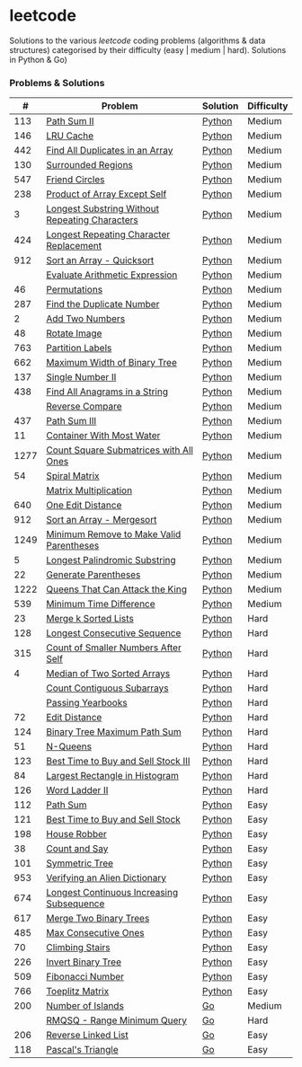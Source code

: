 # leetcode
Solutions to the various *leetcode* coding problems (algorithms &amp; data structures) categorised by their difficulty (easy | medium | hard). Solutions in Python &amp; Go)

### Problems & Solutions

| # | Problem | Solution | Difficulty |
|---| ------- | -------- | ---------- |
| 113 | [Path Sum II](https://leetcode.com/problems/path-sum-ii/) | [Python](./python/medium/path_sum_ii.py) | Medium |
| 146 | [LRU Cache](https://leetcode.com/problems/lru-cache/) | [Python](./python/medium/lru_cache.py) | Medium |
| 442 | [Find All Duplicates in an Array](https://leetcode.com/problems/find-all-duplicates-in-an-array/) | [Python](./python/medium/find_all_duplicates.py) | Medium |
| 130 | [Surrounded Regions](https://leetcode.com/problems/surrounded-regions/) | [Python](./python/medium/surrounded_regions.py) | Medium |
| 547 | [Friend Circles](https://leetcode.com/problems/friend-circles/) | [Python](./python/medium/friend_circles.py) | Medium |
| 238 | [Product of Array Except Self](https://leetcode.com/problems/product-of-array-except-self/) | [Python](./python/medium/array_product.py) | Medium |
| 3 | [Longest Substring Without Repeating Characters](https://leetcode.com/problems/longest-substring-without-repeating-characters/) | [Python](./python/medium/longest_non_repeating_substring.py) | Medium |
| 424 | [Longest Repeating Character Replacement](https://leetcode.com/problems/longest-repeating-character-replacement/) | [Python](./python/medium/longest_repeating_substring_rep.py) | Medium |
| 912 | [Sort an Array - Quicksort](https://leetcode.com/problems/sort-an-array/) | [Python](./python/medium/quicksort.py) | Medium |
|  | [Evaluate Arithmetic Expression]() | [Python](./python/medium/evaluate_arithmetic_expression.py) | Medium |
| 46 | [Permutations](https://leetcode.com/problems/permutations/) | [Python](./python/medium/permutations.py) | Medium |
| 287 | [Find the Duplicate Number](https://leetcode.com/problems/find-the-duplicate-number/) | [Python](./python/medium/find_duplicate.py) | Medium |
| 2 | [Add Two Numbers](https://leetcode.com/problems/add-two-numbers/) | [Python](./python/medium/add_two_numbers.py) | Medium |
| 48 | [Rotate Image](https://leetcode.com/problems/rotate-image/) | [Python](./python/medium/rotate_image.py) | Medium |
| 763 | [Partition Labels](https://leetcode.com/problems/partition-labels/) | [Python](./python/medium/partition_labels.py) | Medium |
| 662 | [Maximum Width of Binary Tree](https://leetcode.com/problems/maximum-width-of-binary-tree/) | [Python](./python/medium/max_width_btree.py) | Medium |
| 137 | [Single Number II](https://leetcode.com/problems/single-number-ii/) | [Python](./python/medium/single_number_ii.py) | Medium |
| 438 | [Find All Anagrams in a String](https://leetcode.com/problems/find-all-anagrams-in-a-string/) | [Python](./python/medium/find_anagrams.py) | Medium |
|  | [Reverse Compare]() | [Python](./python/medium/reverse_equal.py) | Medium |
| 437 | [Path Sum III](https://leetcode.com/problems/path-sum-iii/) | [Python](./python/medium/path_sum_iii.py) | Medium |
| 11 | [Container With Most Water](https://leetcode.com/problems/container-with-most-water/) | [Python](./python/medium/container_with_most_water.py) | Medium |
| 1277 | [Count Square Submatrices with All Ones](https://leetcode.com/problems/count-square-submatrices-with-all-ones/) | [Python](./python/medium/count_squares.py) | Medium |
| 54 | [Spiral Matrix](https://leetcode.com/problems/spiral-matrix/) | [Python](./python/medium/spiral_matrix.py) | Medium |
|  | [Matrix Multiplication]() | [Python](./python/medium/multiply_matrices.py) | Medium |
| 640 | [One Edit Distance](https://www.lintcode.com/problem/one-edit-distance/description) | [Python](./python/medium/one_edit_distance.py) | Medium |
| 912 | [Sort an Array - Mergesort](https://leetcode.com/problems/sort-an-array/) | [Python](./python/medium/mergesort.py) | Medium |
| 1249 | [Minimum Remove to Make Valid Parentheses](https://leetcode.com/problems/minimum-remove-to-make-valid-parentheses/) | [Python](./python/medium/make_valid_parentheses.py) | Medium |
| 5 | [Longest Palindromic Substring](https://leetcode.com/problems/longest-palindromic-substring/) | [Python](./python/medium/longest_palindromic_substring.py) | Medium |
| 22 | [Generate Parentheses](https://leetcode.com/problems/generate-parentheses/) | [Python](./python/medium/gen_parentheses.py) | Medium |
| 1222 | [Queens That Can Attack the King](https://leetcode.com/problems/queens-that-can-attack-the-king/) | [Python](./python/medium/attacking_queens.py) | Medium |
| 539 | [Minimum Time Difference](https://leetcode.com/problems/minimum-time-difference/) | [Python](./python/medium/minimum_timediff.py) | Medium |
| 23 | [Merge k Sorted Lists](https://leetcode.com/problems/merge-k-sorted-lists/) | [Python](./python/hard/merge_k_sorted_lists.py) | Hard |
| 128 | [Longest Consecutive Sequence](https://leetcode.com/problems/longest-consecutive-sequence/) | [Python](./python/hard/longest_consecutive_sequence.py) | Hard |
| 315 | [Count of Smaller Numbers After Self](https://leetcode.com/problems/count-of-smaller-numbers-after-self/) | [Python](./python/hard/smaller_numbers_after_self.py) | Hard |
| 4 | [Median of Two Sorted Arrays](https://leetcode.com/problems/median-of-two-sorted-arrays/) | [Python](./python/hard/median_sorted_arrays.py) | Hard |
|  | [Count Contiguous Subarrays](https://leetcode.com/discuss/interview-question/579606/count-contiguous-subarrays) | [Python](./python/hard/contiguous_subarray_count.py) | Hard |
|  | [Passing Yearbooks](https://leetcode.com/discuss/interview-question/614096/facebook-interview-preparation-question-passing-yearbooks) | [Python](./python/hard/sign_counts.py) | Hard |
| 72 | [Edit Distance](https://leetcode.com/problems/edit-distance/) | [Python](./python/hard/edit_distance.py) | Hard |
| 124 | [Binary Tree Maximum Path Sum](https://leetcode.com/problems/binary-tree-maximum-path-sum/) | [Python](./python/hard/btree_max_path_sum.py) | Hard |
| 51 | [N-Queens](https://leetcode.com/problems/n-queens/) | [Python](./python/hard/n_queens.py) | Hard |
| 123 | [Best Time to Buy and Sell Stock III](https://leetcode.com/problems/best-time-to-buy-and-sell-stock-iii/) | [Python](./python/hard/max_profit_iii.py) | Hard |
| 84 | [Largest Rectangle in Histogram](https://leetcode.com/problems/largest-rectangle-in-histogram/) | [Python](./python/hard/largest_rectangle_histogram.py) | Hard |
| 126 | [Word Ladder II](https://leetcode.com/problems/word-ladder-ii/) | [Python](./python/hard/word_ladder_ii.py) | Hard |
| 112 | [Path Sum](https://leetcode.com/problems/path-sum/) | [Python](./python/easy/path_sum.py) | Easy |
| 121 | [Best Time to Buy and Sell Stock](https://leetcode.com/problems/best-time-to-buy-and-sell-stock/) | [Python](./python/easy/max_profit.py) | Easy |
| 198 | [House Robber](https://leetcode.com/problems/house-robber/) | [Python](./python/easy/house_robber.py) | Easy |
| 38 | [Count and Say](https://leetcode.com/problems/count-and-say/) | [Python](./python/easy/count_and_say.py) | Easy |
| 101 | [Symmetric Tree](https://leetcode.com/problems/symmetric-tree/) | [Python](./python/easy/symmetric_btree.py) | Easy |
| 953 | [Verifying an Alien Dictionary](https://leetcode.com/problems/verifying-an-alien-dictionary/) | [Python](./python/easy/alien_dictionary.py) | Easy |
| 674 | [Longest Continuous Increasing Subsequence](https://leetcode.com/problems/longest-continuous-increasing-subsequence) | [Python](./python/easy/longest_continous_increasing_sequence.py) | Easy |
| 617 | [Merge Two Binary Trees](https://leetcode.com/problems/merge-two-binary-trees/) | [Python](./python/easy/merge_btrees.py) | Easy |
| 485 | [Max Consecutive Ones](https://leetcode.com/problems/max-consecutive-ones/) | [Python](./python/easy/longest_consecutive_ones_rep.py) | Easy |
| 70 | [Climbing Stairs](https://leetcode.com/problems/climbing-stairs/) | [Python](./python/easy/climbing_stairs.py) | Easy |
| 226 | [Invert Binary Tree](https://leetcode.com/problems/invert-binary-tree/) | [Python](./python/easy/invert_btree.py) | Easy |
| 509 | [Fibonacci Number](https://leetcode.com/problems/fibonacci-number/) | [Python](./python/easy/fibonacci.py) | Easy |
| 766 | [Toeplitz Matrix](https://leetcode.com/problems/toeplitz-matrix/) | [Python](./python/easy/toeplitz.py) | Easy |
| 200 | [Number of Islands](https://leetcode.com/problems/number-of-islands/) | [Go](./go/medium/num_islands.go) | Medium |
|  | [RMQSQ - Range Minimum Query](https://www.spoj.com/problems/RMQSQ/) | [Go](./go/hard/range_min_query.go) | Hard |
| 206 | [Reverse Linked List](https://leetcode.com/problems/reverse-linked-list/) | [Go](./go/easy/reverse_ll.go) | Easy |
| 118 | [Pascal's Triangle](https://leetcode.com/problems/pascals-triangle/) | [Go](./go/easy/pascal_triangle.go) | Easy |
